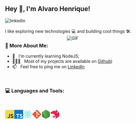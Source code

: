 ## Hey 👋, I'm Alvaro Henrique!
<a target="_blank" href='https://www.linkedin.com/in/alvarogomessilva/'><img align='left' alt="linkedin" src="https://raw.githubusercontent.com/rahul-jha98/rahul-jha98/561d474902b59c7429ec22bb73e225696c27b202/assets/linkedin.svg" height='18px'/></a>

<br>
<br>
I like exploring new technologies 💻 and building cool things 🛠️. 
<br/>

<img align="right" alt="GIF" src="https://github.com/user-attachments/assets/ca2995ab-cac9-4559-81f2-c28cdb4024d5" width="300px"/>

### 🧐 More About Me:

- 🌱 &nbsp; I’m currently learning NodeJS; 
- 👨🏻‍💻 &nbsp; Most of my projects are available on [Github]([https://github.com/alvarogomesilva?tab=repositories))
- 📫 &nbsp; Feel free to ping me on [LinkedIn](https://www.linkedin.com/in/alvarogomessilva/)

<br>

### 💻 Languages and Tools:

<br>

<a href="https://developer.mozilla.org/en-US/docs/Web/JavaScript" target="_blank"> <img align="left" alt="JavaScript" height ="30px"  src="https://github.com/devicons/devicon/blob/master/icons/javascript/javascript-original.svg"> </a>
<a href="https://www.typescriptlang.org/" target="_blank"><img align="left" alt="Typescirpt" height ="30px" src="https://github.com/devicons/devicon/blob/master/icons/typescript/typescript-original.svg"></a>
<a href="https://react.dev/" target="_blank"><img align="left" alt="PostgreSQL" height ="30px" src="https://github.com/devicons/devicon/blob/master/icons/react/react-original.svg"></a>
<a href="https://git-scm.com/" target="_blank"> <img src="https://github.com/devicons/devicon/blob/master/icons/git/git-original.svg" align="left" alt="git" height='30px'/> </a>
<a href="https://nodejs.org" target="_blank"><img align="left" alt="Node.js" height ="30px" src="https://github.com/devicons/devicon/blob/master/icons/nodejs/nodejs-original.svg"></a>
<a href="https://nestjs.com/" target="_blank"><img align="left" alt="NestJs" height ="30px" src="https://github.com/devicons/devicon/blob/master/icons/nestjs/nestjs-original.svg"></a>



